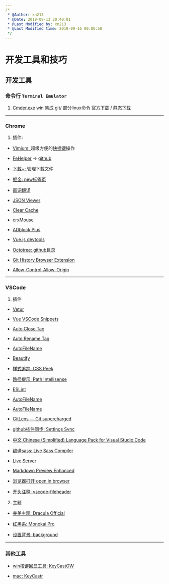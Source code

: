 ```yaml
---
/*
 * @Author: xn213 
 * @Date: 2019-09-13 20:40:01 
 * @Last Modified by: xn213
 * @Last Modified time: 2019-09-16 00:00:50
 */
---
```


# 开发工具和技巧
  
## 开发工具

### 命令行 `Terminal Emulator`

1. [Cmder.exe](https://cmder.net/) win 集成 git/ 部分linux命令 [官方下载](https://github.com/cmderdev/cmder/releases/download/v1.3.12/cmder.zip) / [静态下载](http://xn213-img.test.upcdn.net/res/codetools/cmder.zip)

------------------------------------------------------------

### Chrome

1. 插件: 

- [Vimium: ](https://vimium.github.io/) 超级方便的[快捷键](http://xn213-img.test.upcdn.net/res/img/Chrome-Vimium快捷键.jpg)操作

- [FeHelper](https://www.baidufe.com/fehelper) → [github](https://github.com/zxlie/FeHelper)

- [下载+: ]()管理下载文件

- [掘金: new标签页]()

- [画词翻译]()

- [JSON Viewer]()

- [Clear Cache]()

- [crxMouse](https://crxmouse.com/zh-hans/)

- [ADblock Plus]()

- [Vue.js devtools]()

- [Octotree: github目录]()

- [Git History Browser Extension]()

- [Allow-Control-Allow-Origin]()

------------------------------------------------------------

### VSCode

1. 插件

- [Vetur]()

- [Vue VSCode Snippets](https://marketplace.visualstudio.com/items?itemName=sdras.vue-vscode-snippets)

- [Auto Close Tag]()

- [Auto Rename Tag]()

- [AutoFileName]()

- [Beautify]()

- [样式追踪: CSS Peek]()

- [路径提示: Path Intellisense]()

- [ESLint]()

- [AutoFileName]()

- [AutoFileName]()

- [GitLens — Git supercharged](https://marketplace.visualstudio.com/items?itemName=eamodio.gitlens)

- [github插件同步: Settings Sync](https://marketplace.visualstudio.com/items?itemName=Shan.code-settings-sync)

- [中文 Chinese (Simplified) Language Pack for Visual Studio Code](https://marketplace.visualstudio.com/items?itemName=MS-CEINTL.vscode-language-pack-zh-hans)

- [编译sass: Live Sass Compiler]()

- [Live Server](https://marketplace.visualstudio.com/items?itemName=ritwickdey.LiveServer)

- [Markdown Preview Enhanced](https://marketplace.visualstudio.com/items?itemName=shd101wyy.markdown-preview-enhanced)

- [浏览器打开 open in browser](https://marketplace.visualstudio.com/items?itemName=techer.open-in-browser)

- [开头注释: vscode-fileheader](https://marketplace.visualstudio.com/items?itemName=mikey.vscode-fileheader)

2. 主题

- [完美主题: Dracula Official](https://marketplace.visualstudio.com/items?itemName=dracula-theme.theme-dracula)

- [红黑系: Monokai Pro](https://marketplace.visualstudio.com/items?itemName=monokai.theme-monokai-pro-vscode)

- [设置背景: background]()

------------------------------------------------------------

### 其他工具

- [win按键回显工具: KeyCastOW](https://brookhong.github.io/2014/04/28/keycast-on-windows-cn.html)

- [mac: KeyCastr](https://github.com/keycastr/keycastr)